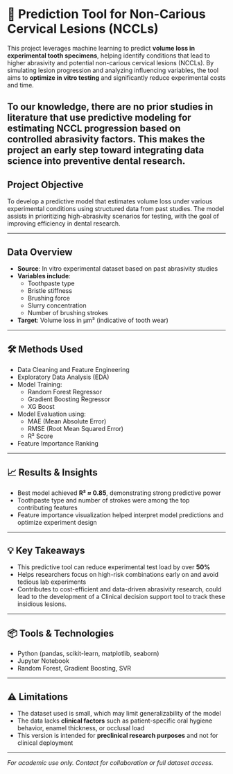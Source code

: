 
# 🦷 Prediction Tool for Non-Carious Cervical Lesions (NCCLs)

This project leverages machine learning to predict **volume loss in experimental tooth specimens**, helping identify conditions that lead to higher abrasivity and potential non-carious cervical lesions (NCCLs). By simulating lesion progression and analyzing influencing variables, the tool aims to **optimize in vitro testing** and significantly reduce experimental costs and time.

To our knowledge, there are no prior studies in literature that use predictive modeling for estimating NCCL progression based on controlled abrasivity factors. This makes the project an early step toward integrating data science into preventive dental research.
---

## Project Objective

To develop a predictive model that estimates volume loss under various experimental conditions using structured data from past studies. The model assists in prioritizing high-abrasivity scenarios for testing, with the goal of improving efficiency in dental research.

---

## Data Overview

- **Source**: In vitro experimental dataset based on past abrasivity studies
- **Variables include**:
  - Toothpaste type
  - Bristle stiffness
  - Brushing force
  - Slurry concentration
  - Number of brushing strokes
- **Target**: Volume loss in µm³ (indicative of tooth wear)
---

## 🛠 Methods Used

- Data Cleaning and Feature Engineering
- Exploratory Data Analysis (EDA)
- Model Training:
  - Random Forest Regressor
  - Gradient Boosting Regressor
  - XG Boost
- Model Evaluation using:
  - MAE (Mean Absolute Error)
  - RMSE (Root Mean Squared Error)
  - R² Score
- Feature Importance Ranking

---

## 📈 Results & Insights

- Best model achieved **R² ≈ 0.85**, demonstrating strong predictive power
- Toothpaste type and number of strokes were among the top contributing features
- Feature importance visualization helped interpret model predictions and optimize experiment design

---

## 💡 Key Takeaways

- This predictive tool can reduce experimental test load by over **50%**
- Helps researchers focus on high-risk combinations early on and avoid tedious lab experiments
- Contributes to cost-efficient and data-driven abrasivity research, could lead to the development of a Clinical decision support tool to track these insidious lesions.

---

## 📦 Tools & Technologies

- Python (pandas, scikit-learn, matplotlib, seaborn)
- Jupyter Notebook
- Random Forest, Gradient Boosting, SVR

---
## ⚠️ Limitations

- The dataset used is small, which may limit generalizability of the model
- The data lacks **clinical factors** such as patient-specific oral hygiene behavior, enamel thickness, or occlusal load
- This version is intended for **preclinical research purposes** and not for clinical deployment

---

*For academic use only. Contact for collaboration or full dataset access.*
